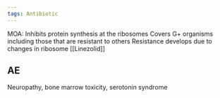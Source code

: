 ```yaml
---
tags: Antibiotic
---
```

MOA: Inhibits protein synthesis at the ribosomes
Covers G+ organisms including those that are resistant to others
Resistance develops due to changes in ribosome
[[Linezolid]]
## AE
Neuropathy, bone marrow toxicity, serotonin syndrome
